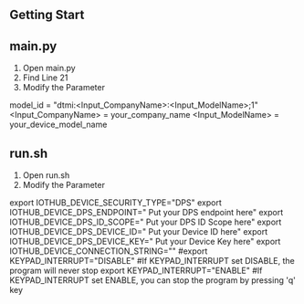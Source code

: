 ## Getting Start


## main.py
1. Open main.py
2. Find Line 21
3. Modify the Parameter

model_id = "dtmi:<Input_CompanyName>:<Input_ModelName>;1"
<Input_CompanyName> = your_company_name
<Input_ModelName> = your_device_model_name


## run.sh
1. Open run.sh
2. Modify the Parameter

export IOTHUB_DEVICE_SECURITY_TYPE="DPS"
export IOTHUB_DEVICE_DPS_ENDPOINT=" Put your DPS endpoint here"
export IOTHUB_DEVICE_DPS_ID_SCOPE=" Put your DPS ID Scope here"
export IOTHUB_DEVICE_DPS_DEVICE_ID=" Put your Device ID here"
export IOTHUB_DEVICE_DPS_DEVICE_KEY=" Put your Device Key here"
export IOTHUB_DEVICE_CONNECTION_STRING=""
#export KEYPAD_INTERRUPT="DISABLE" #If KEYPAD_INTERRUPT set DISABLE, the program will never stop
export KEYPAD_INTERRUPT="ENABLE" #If KEYPAD_INTERRUPT set ENABLE, you can stop the program by pressing 'q' key


